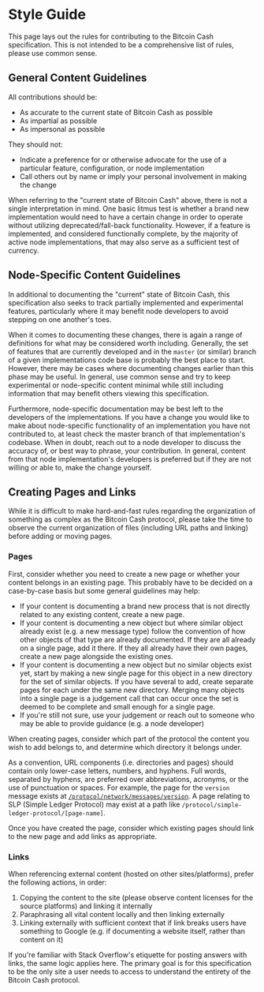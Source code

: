 # Style Guide

This page lays out the rules for contributing to the Bitcoin Cash specification.  This is not intended to be a comprehensive list of rules, please use common sense.

## General Content Guidelines

All contributions should be:

 - As accurate to the current state of Bitcoin Cash as possible
 - As impartial as possible
 - As impersonal as possible

They should not:

- Indicate a preference for or otherwise advocate for the use of a particular feature, configuration, or node implementation
- Call others out by name or imply your personal involvement in making the change

When referring to the "current state of Bitcoin Cash" above, there is not a single interpretation in mind.  One basic litmus test is whether a brand new implementation would need to have a certain change in order to operate without utilizing deprecated/fall-back functionality.  However, if a feature is implemented, and considered functionally complete, by the majority of active node implementations, that may also serve as a sufficient test of currency.

## Node-Specific Content Guidelines

In additional to documenting the "current" state of Bitcoin Cash, this specification also seeks to track partially implemented and experimental features, particularly where it may benefit node developers to avoid stepping on one another's toes.

When it comes to documenting these changes, there is again a range of definitions for what may be considered worth including.  Generally, the set of features that are currently developed and in the <code>master</code> (or similar) branch of a given implementations code base is probably the best place to start.  However, there may be cases where documenting changes earlier than this phase may be useful.  In general, use common sense and try to keep experimental or node-specific content minimal while still including information that may benefit others viewing this specification.

Furthermore, node-specific documentation may be best left to the developers of the implementations.  If you have a change you would like to make about node-specific functionality of an implementation you have not contributed to, at least check the master branch of that implementation's codebase.  When in doubt, reach out to a node developer to discuss the accuracy of, or best way to phrase, your contribution.  In general, content from that node implementation's developers is preferred but if they are not willing or able to, make the change yourself.

## Creating Pages and Links

While it is difficult to make hard-and-fast rules regarding the organization of something as complex as the Bitcoin Cash protocol, please take the time to observe the current organization of files (including URL paths and linking) before adding or moving pages.

### Pages

First, consider whether you need to create a new page or whether your content belongs in an existing page.  This probably have to be decided on a case-by-case basis but some general guidelines may help:

 - If your content is documenting a brand new process that is not directly related to any existing content, create a new page.
 - If your content is documenting a new object but where similar object already exist (e.g. a new message type) follow the convention of how other objects of that type are already documented.  If they are all already on a single page, add it there.  If they all already have their own pages, create a new page alongside the existing ones.
 - If your content is documenting a new object but no similar objects exist yet, start by making a new single page for this object in a new directory for the set of similar objects.  If you have several to add, create separate pages for each under the same new directory.  Merging many objects into a single page is a judgement call that can occur once the set is deemed to be complete and small enough for a single page.
 - If you're still not sure, use your judgement or reach out to someone who may be able to provide guidance (e.g. a node developer)

When creating pages, consider which part of the protocol the content you wish to add belongs to, and determine which directory it belongs under.

As a convention, URL components (i.e. directories and pages) should contain only lower-case letters, numbers, and hyphens.  Full words, separated by hyphens, are preferred over abbreviations, acronyms, or the use of punctuation or spaces.   For example, the page for the <code>version</code> message exists at <code>[/protocol/network/messages/version](/protocol/network/messages/version)</code>.  A page relating to SLP (Simple Ledger Protocol) may exist at a path like <code>/protocol/simple-ledger-protocol/[page-name]</code>.

Once you have created the page, consider which existing pages should link to the new page and add links as appropriate.

### Links

When referencing external content (hosted on other sites/platforms), prefer the following actions, in order:

 1. Copying the content to the site (please observe content licenses for the source platforms) and linking it internally
 2. Paraphrasing all vital content locally and then linking externally
 3. Linking externally with sufficient context that if link breaks users have something to Google (e.g. if documenting a website itself, rather than content on it)

If you're familiar with Stack Overflow's etiquette for posting answers with links, the same logic applies here.  The primary goal is for this specification to be the only site a user needs to access to understand the entirety of the Bitcoin Cash protocol.